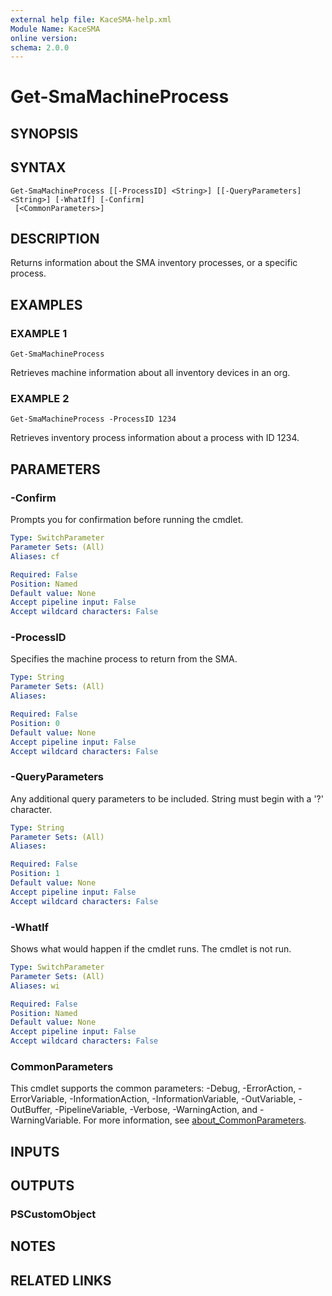 ```yaml
---
external help file: KaceSMA-help.xml
Module Name: KaceSMA
online version:
schema: 2.0.0
---
```


# Get-SmaMachineProcess

## SYNOPSIS

## SYNTAX

```
Get-SmaMachineProcess [[-ProcessID] <String>] [[-QueryParameters] <String>] [-WhatIf] [-Confirm]
 [<CommonParameters>]
```

## DESCRIPTION
Returns information about the SMA inventory processes, or a specific process.

## EXAMPLES

### EXAMPLE 1
```
Get-SmaMachineProcess
```

Retrieves machine information about all inventory devices in an org.

### EXAMPLE 2
```
Get-SmaMachineProcess -ProcessID 1234
```

Retrieves inventory process information about a process with ID 1234.

## PARAMETERS

### -Confirm
Prompts you for confirmation before running the cmdlet.

```yaml
Type: SwitchParameter
Parameter Sets: (All)
Aliases: cf

Required: False
Position: Named
Default value: None
Accept pipeline input: False
Accept wildcard characters: False
```

### -ProcessID
Specifies the machine process to return from the SMA.

```yaml
Type: String
Parameter Sets: (All)
Aliases:

Required: False
Position: 0
Default value: None
Accept pipeline input: False
Accept wildcard characters: False
```

### -QueryParameters
Any additional query parameters to be included.
String must begin with a '?' character.

```yaml
Type: String
Parameter Sets: (All)
Aliases:

Required: False
Position: 1
Default value: None
Accept pipeline input: False
Accept wildcard characters: False
```

### -WhatIf
Shows what would happen if the cmdlet runs.
The cmdlet is not run.

```yaml
Type: SwitchParameter
Parameter Sets: (All)
Aliases: wi

Required: False
Position: Named
Default value: None
Accept pipeline input: False
Accept wildcard characters: False
```

### CommonParameters
This cmdlet supports the common parameters: -Debug, -ErrorAction, -ErrorVariable, -InformationAction, -InformationVariable, -OutVariable, -OutBuffer, -PipelineVariable, -Verbose, -WarningAction, and -WarningVariable. For more information, see [about_CommonParameters](http://go.microsoft.com/fwlink/?LinkID=113216).

## INPUTS

## OUTPUTS

### PSCustomObject
## NOTES

## RELATED LINKS
